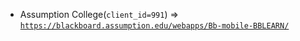  - Assumption College(`client_id=991`) => [`https://blackboard.assumption.edu/webapps/Bb-mobile-BBLEARN/`](https://blackboard.assumption.edu/webapps/Bb-mobile-BBLEARN/)
